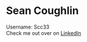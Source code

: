 # Sean Coughlin

Username: Scc33  
Check me out over on [LinkedIn](https://www.linkedin.com/in/sean-m-coughlin/)

